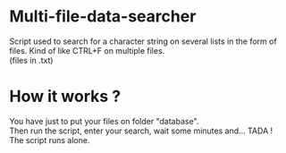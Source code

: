 # Multi-file-data-searcher
Script used to search for a character string on several lists in the form of files. 
Kind of like CTRL+F on multiple files.\
(files in .txt)

# How it works ?
You have just to put your files on folder "database".\
Then run the script, enter your search, wait some minutes and... TADA !\
The script runs alone. 
